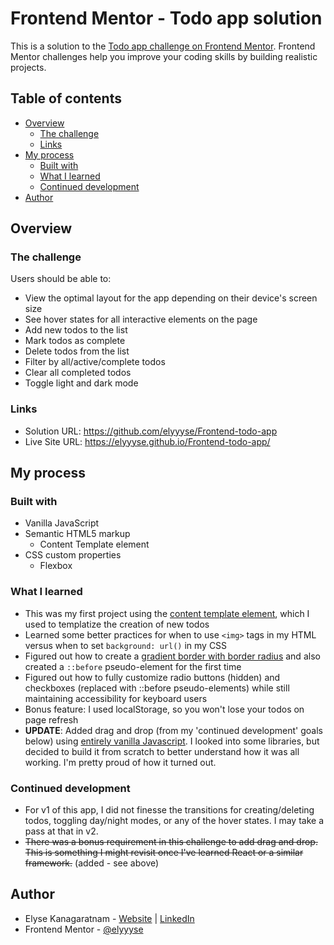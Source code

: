# Frontend Mentor - Todo app solution

This is a solution to the [Todo app challenge on Frontend Mentor](https://www.frontendmentor.io/challenges/todo-app-Su1_KokOW). Frontend Mentor challenges help you improve your coding skills by building realistic projects.

## Table of contents

- [Overview](#overview)
  - [The challenge](#the-challenge)
  - [Links](#links)
- [My process](#my-process)
  - [Built with](#built-with)
  - [What I learned](#what-i-learned)
  - [Continued development](#continued-development)
- [Author](#author)

## Overview

### The challenge

Users should be able to:

- View the optimal layout for the app depending on their device's screen size
- See hover states for all interactive elements on the page
- Add new todos to the list
- Mark todos as complete
- Delete todos from the list
- Filter by all/active/complete todos
- Clear all completed todos
- Toggle light and dark mode

### Links

- Solution URL: https://github.com/elyyyse/Frontend-todo-app
- Live Site URL: https://elyyyse.github.io/Frontend-todo-app/

## My process

### Built with

- Vanilla JavaScript
- Semantic HTML5 markup
  - Content Template element
- CSS custom properties
  - Flexbox

### What I learned

- This was my first project using the [content template element](https://developer.mozilla.org/en-US/docs/Web/HTML/Element/template), which I used to templatize the creation of new todos
- Learned some better practices for when to use `<img>` tags in my HTML versus when to set `background: url()` in my CSS
- Figured out how to create a [gradient border with border radius](https://codyhouse.co/nuggets/css-gradient-borders) and also created a `::before` pseudo-element for the first time
- Figured out how to fully customize radio buttons (hidden) and checkboxes (replaced with ::before pseudo-elements) while still maintaining accessibility for keyboard users
- Bonus feature: I used localStorage, so you won't lose your todos on page refresh
- **UPDATE**: Added drag and drop (from my 'continued development' goals below) using [entirely vanilla Javascript](https://developer.mozilla.org/en-US/docs/Web/API/HTML_Drag_and_Drop_API). I looked into some libraries, but decided to build it from scratch to better understand how it was all working. I'm pretty proud of how it turned out.

### Continued development

- For v1 of this app, I did not finesse the transitions for creating/deleting todos, toggling day/night modes, or any of the hover states. I may take a pass at that in v2.
- ~~There was a bonus requirement in this challenge to add drag and drop. This is something I might revisit once I've learned React or a similar framework.~~ (added - see above)

## Author

- Elyse Kanagaratnam - [Website](https://www.elysekan.com) | [LinkedIn](https://www.linkedin.com/in/elysekanagaratnam)
- Frontend Mentor - [@elyyyse](https://www.frontendmentor.io/profile/elyyyse)
